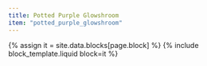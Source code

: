```yaml
---
title: Potted Purple Glowshroom
item: "potted_purple_glowshroom"
---
```


{% assign it = site.data.blocks[page.block] %}
{% include block_template.liquid block=it %}

